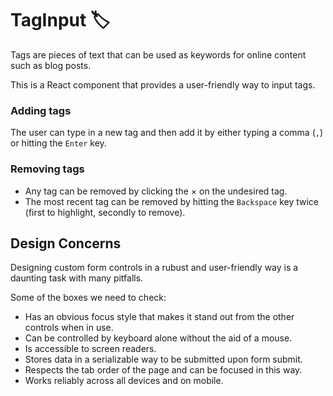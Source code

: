 # TagInput 🏷️

Tags are pieces of text that can be used as keywords for online content such as blog posts.

This is a React component that provides a user-friendly way to input tags.

### Adding tags
The user can type in a new tag and then add it by either typing a comma (`,`) or hitting the `Enter` key.

### Removing tags
* Any tag can be removed by clicking the × on the undesired tag.
* The most recent tag can be removed by hitting the `Backspace` key twice (first to highlight, secondly to remove).

## Design Concerns

Designing custom form controls in a rubust and user-friendly way is a daunting task with many pitfalls.

Some of the boxes we need to check:
* Has an obvious focus style that makes it stand out from the other controls when in use.
* Can be controlled by keyboard alone without the aid of a mouse.
* Is accessible to screen readers.
* Stores data in a serializable way to be submitted upon form submit.
* Respects the tab order of the page and can be focused in this way.
* Works reliably across all devices and on mobile.
